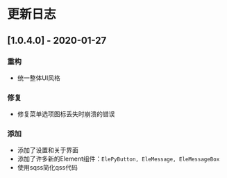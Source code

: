 # 更新日志

## [1.0.4.0] - 2020-01-27

### 重构

* 统一整体UI风格

### 修复

* 修复菜单选项图标丢失时崩溃的错误

### 添加

* 添加了设置和关于界面
* 添加了许多新的Element组件：`ElePyButton, EleMessage, EleMessageBox`
* 使用sqss简化qss代码
